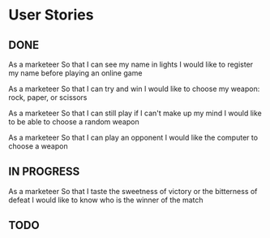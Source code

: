 # User Stories

## DONE
As a marketeer
So that I can see my name in lights
I would like to register my name before playing an online game

As a marketeer
So that I can try and win
I would like to choose my weapon: rock, paper, or scissors

As a marketeer
So that I can still play if I can't make up my mind
I would like to be able to choose a random weapon

As a marketeer
So that I can play an opponent
I would like the computer to choose a weapon

## IN PROGRESS

As a marketeer
So that I taste the sweetness of victory or the bitterness of defeat
I would like to know who is the winner of the match

## TODO
